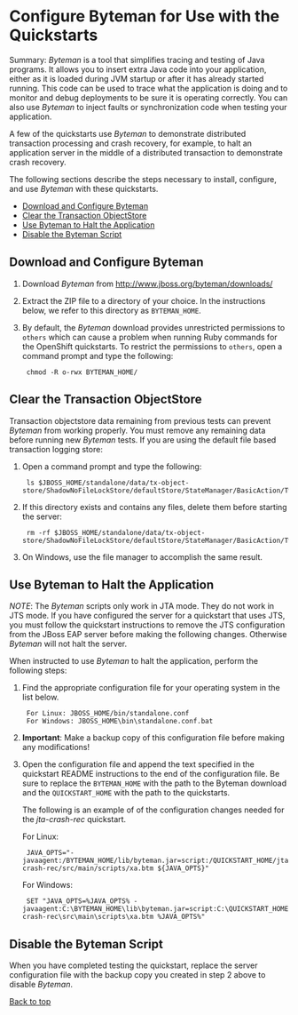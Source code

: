 Configure Byteman for Use with the Quickstarts
=============================
Summary: _Byteman_ is a tool that simplifies tracing and testing of Java programs. It allows you to insert extra Java code into your application, either as it is loaded during JVM startup or after it has already started running. This code can be used to trace what the application is doing and to monitor and debug deployments to be sure it is operating correctly. You can also use _Byteman_ to inject faults or synchronization code when testing your application. 

A few of the quickstarts use _Byteman_ to demonstrate distributed transaction processing and crash recovery, for example, to halt an application server in the middle of a distributed transaction to demonstrate crash recovery.

The following sections describe the steps necessary to install, configure, and use _Byteman_ with these quickstarts.

* [Download and Configure Byteman](#download-and-configure-byteman)
* [Clear the Transaction ObjectStore](#clear-the-transaction-objectstore)
* [Use Byteman to Halt the Application](#use-byteman-to-halt-the-application)
* [Disable the Byteman Script](#disable-the-byteman-script)


Download and Configure Byteman
-------------------------------

1. Download _Byteman_ from <http://www.jboss.org/byteman/downloads/>
2. Extract the ZIP file to a directory of your choice. In the instructions below, we refer to this directory as `BYTEMAN_HOME`.
3. By default, the _Byteman_ download provides unrestricted permissions to `others` which can cause a problem when running Ruby commands for the OpenShift quickstarts. To restrict the permissions to `others`, open a command prompt and type the following:

        chmod -R o-rwx BYTEMAN_HOME/

Clear the Transaction ObjectStore
-------------------------

Transaction objectstore data remaining from previous tests can prevent _Byteman_ from working properly. You must remove any remaining data before running new _Byteman_ tests.  If you are using the default file based transaction logging store:

1. Open a command prompt and type the following:

        ls $JBOSS_HOME/standalone/data/tx-object-store/ShadowNoFileLockStore/defaultStore/StateManager/BasicAction/TwoPhaseCoordinator/AtomicAction/
2. If this directory exists and contains any files, delete them before starting the server:

        rm -rf $JBOSS_HOME/standalone/data/tx-object-store/ShadowNoFileLockStore/defaultStore/StateManager/BasicAction/TwoPhaseCoordinator/AtomicAction/*
3. On Windows, use the file manager to accomplish the same result.


Use Byteman to Halt the Application
-------------------------------

_NOTE_: The _Byteman_ scripts only work in JTA mode. They do not work in JTS mode. If you have configured the server for a quickstart that uses JTS, you must follow the quickstart instructions to remove the JTS configuration from the JBoss EAP server before making the following changes. Otherwise _Byteman_ will not halt the server. 

When instructed to use _Byteman_ to halt the application, perform the following steps:
 
1. Find the appropriate configuration file for your operating system in the list below.

        For Linux: JBOSS_HOME/bin/standalone.conf 
        For Windows: JBOSS_HOME\bin\standalone.conf.bat

2. **Important**: Make a backup copy of this configuration file before making any modifications!

3. Open the configuration file and append the text specified in the quickstart README instructions to the end of the configuration file. Be sure to replace the `BYTEMAN_HOME` with the path to the Byteman download and the `QUICKSTART_HOME` with the path to the quickstarts. 

    The following is an example of of the configuration changes needed for the _jta-crash-rec_ quickstart.

    For Linux:

        JAVA_OPTS="-javaagent:/BYTEMAN_HOME/lib/byteman.jar=script:/QUICKSTART_HOME/jta-crash-rec/src/main/scripts/xa.btm ${JAVA_OPTS}" 
    For Windows:

        SET "JAVA_OPTS=%JAVA_OPTS% -javaagent:C:\BYTEMAN_HOME\lib\byteman.jar=script:C:\QUICKSTART_HOME\jta-crash-rec\src\main\scripts\xa.btm %JAVA_OPTS%"


Disable the Byteman Script
----------------------
 
When you have completed testing the quickstart, replace the server configuration file with the backup copy you created in step 2 above to disable _Byteman_.

[Back to top](#configure-byteman-for-use-with-the-quickstarts)

